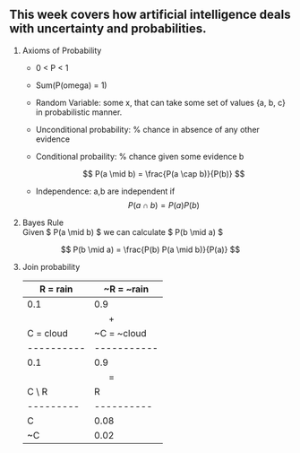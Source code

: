 ## This week covers how artificial intelligence deals with uncertainty and probabilities. 

1) Axioms of Probability 
    * 0 < P < 1
    * Sum(P(omega) = 1)
    * Random Variable: some x, that can take some set of values {a, b, c} in probabilistic manner. 
    * Unconditional probability: % chance in absence of any other evidence
    * Conditional probaility: % chance given some evidence b

        $$ P(a \mid b) = \frac{P(a \cap b)}{P(b)} $$
    * Independence: a,b are independent if 
        $$ P(a \cap b) = P(a)P(b) $$

2) Bayes Rule 
<br> Given $ P(a \mid b) $ we can calculate $ P(b \mid a) $

$$
P(b \mid a) = \frac{P(b) P(a \mid b)}{P(a)}
$$

3) Join probability 

    | R = rain | ~R = ~rain|    
    |----------|-----------| 
    | 0.1      | 0.9       |
    &nbsp;&nbsp;&nbsp;&nbsp;&nbsp;&nbsp;| &nbsp;&nbsp;&nbsp;&nbsp;&nbsp;&nbsp;+
    | C = cloud | ~C = ~cloud |    
    |----------|-----------| 
    | 0.1      | 0.9       |
    &nbsp;&nbsp;&nbsp;&nbsp;&nbsp;&nbsp;| &nbsp;&nbsp;&nbsp;&nbsp;&nbsp;&nbsp;=
    | C \ R   | R  | ~R |
    |---------|----------|-----------|
    | C   | 0.08     | 0.32      |
    | ~C   | 0.02     | 0.58      |

